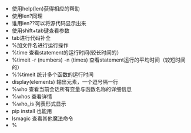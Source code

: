  - 使用help(len)获得相应的帮助
 - 使用len?同理
 - 谁用len??可以将源代码显示出来
 - 使用shift+tab键查看参数
 - tab进行代码补全
 - %加文件名进行运行操作
 - %time 查看statement的运行时间(较长时间的）
 - %timeit -r (numbers) -n (times) 查看statement运行的平均时间（较短时间的）
 - %%timeit 统计多个函数的运行时间
 - display(elements) 输出元素，一个逗号隔一行
 - %who 查看当前会话所有变量与函数名称的详细信息
 - %whos 查看详情
 - %who_is 列表形式显示
 - pip install 也能用
 - lsmagic 查看其他魔法命令
 - %

<!--stackedit_data:
eyJoaXN0b3J5IjpbLTYwMjM0MzcxOCwtODYzNzYwNzIwLC0xNT
k3MzA1NzcsMTA3OTAxOTI2N119
-->